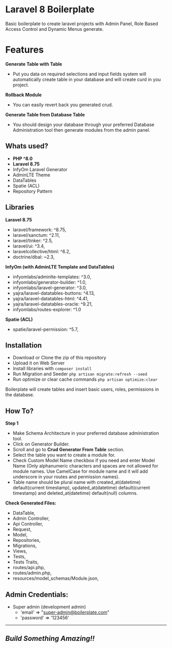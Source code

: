 # Laravel 8 Boilerplate

Basic boilerplate to create laravel projects with Admin Panel, Role Based Access Control and Dynamic Menus generate.

# Features 

**Generate Table with Table**

- Put you data on required selections and input fields system will automatically create table in your database and will create curd in you project.


**Rollback Module**

- You can easily revert back you generated crud.

**Generate Table from Database Table**

- You should design your database through your preferred Database Administration tool then generate modules from the admin panel.

## Whats used?
- **PHP ^8.0** 
- **Laravel 8.75**
- InfyOm Laravel Generator
- AdminLTE Theme
- DataTables
- Spatie (ACL)
- Repository Pattern

## Libraries
**Laravel 8.75**

- laravel/framework: ^8.75,
- laravel/sanctum: ^2.11,
- laravel/tinker: ^2.5,
- laravel/ui: ^3.4,
- laravelcollective/html: ^6.2,
- doctrine/dbal: ~2.3,

**InfyOm (with AdminLTE Template and DataTables)**

- infyomlabs/adminlte-templates: ^3.0,
- infyomlabs/generator-builder: ^1.0,
- infyomlabs/laravel-generator: ^3.0,
- yajra/laravel-datatables-buttons: ^4.13,
- yajra/laravel-datatables-html: ^4.41,
- yajra/laravel-datatables-oracle: ^9.21,
- infyomlabs/routes-explorer: ^1.0

**Spatie (ACL)**
- spatie/laravel-permission: ^5.7,

## Installation
- Download or Clone the zip of this repository 
- Upload it on Web Server
- Install libraries with `composer install`
- Run Migration and Seeder `php artisan migrate:refresh --seed`
- Run optimize or clear cache commands `php artisan optimize:clear` 

Boilerplate will create tables and insert basic users, roles, permissions in the database. 

## How To?
**Step 1**

- Make Schema Architecture in your preferred database administration tool.
- Click on Generator Builder.
- Scroll and go to **Crud Generator From Table** section.
- Select the table you want to create a module for.
- Check Custom Model Name checkbox if you need and enter Model Name (Only alphanumeric characters and spaces are not allowed for module names. Use CamelCase for module name and it will add underscore in your routes and permission names).
- Table name should be plural name with created_at(datetime) default(current timestamp), updated_at(datetime) default(current timestamp) and deleted_at(datetime) default(null) columns.

**Check Generated Files:**

- DataTable, 
- Admin Controller, 
- Api Controller, 
- Request, 
- Model, 
- Repositories, 
- Migrations, 
- Views, 
- Tests,
- Tests Traits,
- routes/api.php, 
- routes/admin.php,
- resources/model_schemas/Module.json,

## Admin Credentials:
- Super admin (development admin)
    - 'email'    => "super-admin@boilerplate.com"
    - 'password' => '123456'


---
## _Build Something Amazing!!_
